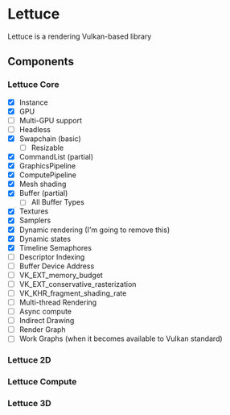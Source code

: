 # Lettuce

Lettuce is a rendering Vulkan-based library

## Components 

### Lettuce Core
- [x] Instance
- [x] GPU
- [ ] Multi-GPU support
- [ ] Headless 
- [x] Swapchain (basic)
  - [ ] Resizable
- [x] CommandList (partial)
- [x] GraphicsPipeline
- [x] ComputePipeline
- [x] Mesh shading
- [x] Buffer (partial)
  - [ ] All Buffer Types
- [x] Textures
- [x] Samplers
- [x] Dynamic rendering (I'm going to remove this)
- [x] Dynamic states
- [x] Timeline Semaphores
- [ ] Descriptor Indexing
- [ ] Buffer Device Address
- [ ] VK_EXT_memory_budget
- [ ] VK_EXT_conservative_rasterization
- [ ] VK_KHR_fragment_shading_rate
- [ ] Multi-thread Rendering
- [ ] Async compute
- [ ] Indirect Drawing
- [ ] Render Graph
- [ ] Work Graphs (when it becomes available to Vulkan standard)
### Lettuce 2D
### Lettuce Compute
### Lettuce 3D